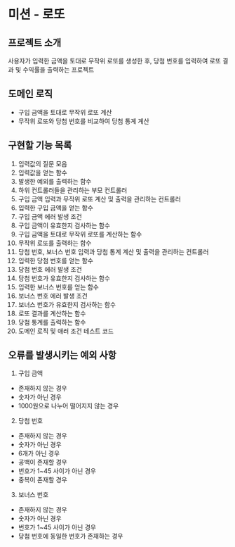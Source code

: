 # 미션 - 로또

## 프로젝트 소개
사용자가 입력한 금액을 토대로 무작위 로또를 생성한 후,
당첨 번호를 입력하여 로또 결과 및 수익률을 출력하는 프로젝트

## 도메인 로직
- 구입 금액을 토대로 무작위 로또 계산
- 무작위 로또와 당첨 번호를 비교하여
  당첨 통계 계산

## 구현할 기능 목록
1. 입력값의 질문 모음
2. 입력값을 얻는 함수
3. 발생한 예외를 출력하는 함수
4. 하위 컨트롤러들을 관리하는 부모 컨트롤러
5. 구입 금액 입력과 무작위 로또 계산 및 출력을 관리하는 컨트롤러
6. 입력한 구입 금액을 얻는 함수
7. 구입 금액 에러 발생 조건
8. 구입 금액이 유효한지 검사하는 함수
9. 구입 금액을 토대로 무작위 로또를 계산하는 함수
10. 무작위 로또를 출력하는 함수
11. 당첨 번호, 보너스 번호 입력과 당첨 통계 계산 및 출력을 관리하는 컨트롤러
12. 입력한 당첨 번호를 얻는 함수
13. 당첨 번호 에러 발생 조건
14. 당첨 번호가 유효한지 검사하는 함수
15. 입력한 보너스 번호를 얻는 함수
16. 보너스 번호 에러 발생 조건
17. 보너스 번호가 유효한지 검사하는 함수
18. 로또 결과를 계산하는 함수
19. 당첨 통계를 출력하는 함수
20. 도메인 로직 및 애러 조건 테스트 코드

## 오류를 발생시키는 예외 사항
1. 구입 금액
  - 존재하지 않는 경우
  - 숫자가 아닌 경우
  - 1000원으로 나누어 떨어지지 않는 경우

2. 당첨 번호
  - 존재하지 않는 경우
  - 숫자가 아닌 경우
  - 6개가 아닌 경우
  - 공백이 존재할 경우
  - 번호가 1~45 사이가 아닌 경우
  - 중복이 존재할 경우

3. 보너스 번호
  - 존재하지 않는 경우
  - 숫자가 아닌 경우
  - 번호가 1~45 사이가 아닌 경우
  - 당첨 번호에 동일한 번호가 존재하는 경우